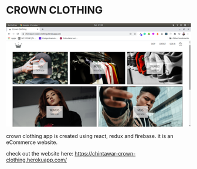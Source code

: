 # CROWN CLOTHING
![Crown Clothing Homepage](./client/src/assets/home.png)

crown clothing app is created using react, redux and firebase. it is an eCommerce website.

check out the website here: https://chintawar-crown-clothing.herokuapp.com/